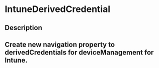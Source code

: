 
# IntuneDerivedCredential

## Description

## Create new navigation property to derivedCredentials for deviceManagement for Intune.
